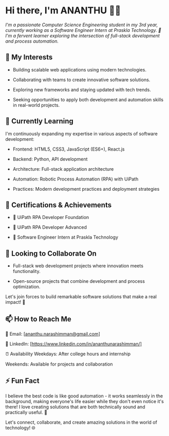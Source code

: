 # Hi there, I'm ANANTHU 👨‍💻
*I'm a passionate Computer Science Engineering student in my 3rd year, currently working as a Software Engineer Intern at Praskla Technology. 🚀 I'm a fervent learner exploring the intersection of full-stack development and process automation.*

## 👀 My Interests
- Building scalable web applications using modern technologies.

- Collaborating with teams to create innovative software solutions.

- Exploring new frameworks and staying updated with tech trends.

- Seeking opportunities to apply both development and automation skills in real-world projects.

## 🌱 Currently Learning
I'm continuously expanding my expertise in various aspects of software development:

- Frontend: HTML5, CSS3, JavaScript (ES6+), React.js

- Backend: Python, API development

- Architecture: Full-stack application architecture

- Automation: Robotic Process Automation (RPA) with UiPath

- Practices: Modern development practices and deployment strategies

## 🎯 Certifications & Achievements
- 🤖 UiPath RPA Developer Foundation

- 🔧 UiPath RPA Developer Advanced

- 💼 Software Engineer Intern at Praskla Technology

## 🤝 Looking to Collaborate On
- Full-stack web development projects where innovation meets functionality.

- Open-source projects that combine development and process optimization.

Let's join forces to build remarkable software solutions that make a real impact! 💼

## 📫 How to Reach Me
📧 Email: [ananthu.narashimman@gmail.com]

💼 LinkedIn: [https://www.linkedin.com/in/ananthunarashimman/]

⏰ Availability
Weekdays: After college hours and internship

Weekends: Available for projects and collaboration

## ⚡ Fun Fact
I believe the best code is like good automation - it works seamlessly in the background, making everyone's life easier while they don't even notice it's there! I love creating solutions that are both technically sound and practically useful. 🌟

Let's connect, collaborate, and create amazing solutions in the world of technology! 🌐
